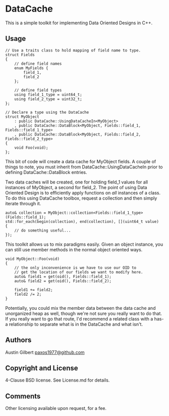 # DataCache

This is a simple toolkit for implementing Data Oriented Designs in C++. 

## Usage

	// Use a traits class to hold mapping of field name to type.
	struct Fields
	{
		// define field names
		enum MyFields {
			field_1,
			field_2
		};

		// define field types
		using field_1_type = uint64_t;
		using field_2_type = uint32_t;
	};
	
    // Declare a type using the DataCache
    struct MyObject
        : public DataCache::UsingDataCacheIn<MyObject>
        , public DataCache::DataBlock<MyObject, Fields::field_1, Fields::field_1_type>
        , public DataCache::DataBlock<MyObject, Fields::field_2, Fields::field_2_type>
    {
    	void Foo(void);
    };

This bit of code will create a data cache for MyObject fields. A couple of things to note, you must inherit from DataCache::UsingDataCacheIn prior to defining DataCache::DataBlock entries.

Two data caches will be created, one for holding field_1 values for all instances of MyObject, a second for field_2. The point of using Data Oriented Design is to efficiently apply functions on _all_ instances of a class. To do this using DataCache toolbox, request a collection and then simply iterate through it.

    auto& collection = MyObject::collection<Fields::field_1_type>(Fields::field_1);
    std::for_each(begin(collection), end(collection), [](uint64_t value)
    {
    	// do something useful...
    });

This toolkit allows us to mix paradigms easily. Given an object instance, you can still use member methods in the normal object oriented ways.

	void MyObject::Foo(void)
	{
		// the only inconvenience is we have to use our OID to 
		// get the location of our fields we want to modify here.
		auto& field1 = get(oid(), Fields::field_1);
		auto& field2 = get(oid(), Fields::field_2);

		field1 += field2;
		field2 /= 2;
	}

Potentially, you could mix the member data between the data cache and unorganized heap as well, though we're not sure you really want to do that. If you really want to go that route, I'd recommend a related class with a has-a relationship to separate what is in the DataCache and what isn't.

## Authors

Austin Gilbert <paxos1977@github.com>

## Copyright and License

4-Clause BSD license. See License.md for details.

## Comments

Other licensing available upon request, for a fee.
